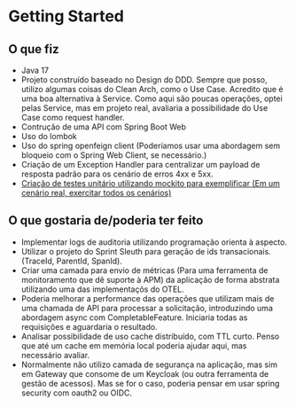 # Getting Started

## O que fiz

* Java 17
* Projeto construído baseado no Design do DDD. Sempre que posso, utilizo algumas coisas do Clean Arch, como o Use Case. Acredito que é uma boa alternativa à Service. Como aqui são poucas operações, optei pelas Service, mas em projeto real, avaliaria a possibilidade do Use Case como request handler.
* Contrução de uma API com Spring Boot Web
* Uso do lombok
* Uso do spring openfeign client (Poderíamos usar uma abordagem sem bloqueio com o Spring Web Client, se necessário.)
* Criação de um Exception Handler para centralizar um payload de resposta padrão para os cenário de erros 4xx e 5xx.
* [Criação de testes unitário utilizando mockito para exemplificar (Em um cenário real, exercitar todos os cenários)](https://github.com/Romanope/purchase-reporter/blob/d1cf4e2ad44d088d05249329af7540f1dab84fb3/src/test/java/com/magazine/domain/purchase/PurchaseServiceTest.java#L34)

## O que gostaria de/poderia ter feito

* Implementar logs de auditoria utilizando programação orienta à aspecto.
* Utilizar o projeto do Sprint Sleuth para geração de ids transacionais. (TraceId, ParentId, SpanId).
* Criar uma camada para envio de métricas (Para uma ferramenta de monitoramento que dê suporte à APM) da aplicação de forma abstrata utilizando uma das implementaçõs do OTEL.
* Poderia melhorar a performance das operações que utilizam mais de uma chamada de API para processar a solicitação, introduzindo uma abordagem async com CompletableFeature. Iniciaria todas as requisições e aguardaria o resultado.
* Analisar possibilidade de uso cache distribuído, com TTL curto. Penso que até um cache em memória local poderia ajudar aqui, mas necessário avaliar.
* Normalmente não utilizo camada de segurança na aplicação, mas sim em Gateway que consome de um Keycloak (ou outra ferramenta de gestão de acessos). Mas se for o caso, poderia pensar em usar spring security com oauth2 ou OIDC.

